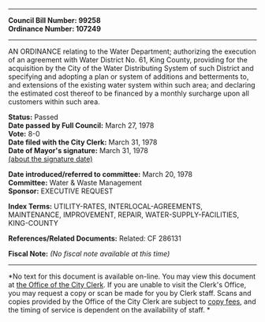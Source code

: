 * * * * *  
  
**Council Bill Number: [](#h0)[](#h2)99258**   
**Ordinance Number: 107249**  
  
* * * * *  
  
AN ORDINANCE relating to the Water Department; authorizing the execution of an agreement with Water District No. 61, King County, providing for the acquisition by the City of the Water Distributing System of such District and specifying and adopting a plan or system of additions and betterments to, and extensions of the existing water system within such area; and declaring the estimated cost thereof to be financed by a monthly surcharge upon all customers within such area.  
  
**Status:** Passed   
**Date passed by Full Council:** March 27, 1978   
**Vote:** 8-0   
**Date filed with the City Clerk:** March 31, 1978   
**Date of Mayor's signature:** March 31, 1978   
[(about the signature date)](/~public/approvaldate.htm)   
  
  
**Date introduced/referred to committee:** March 20, 1978   
**Committee:** Water & Waste Management   
**Sponsor:** EXECUTIVE REQUEST   
  
**Index Terms:** UTILITY-RATES, INTERLOCAL-AGREEMENTS, MAINTENANCE, IMPROVEMENT, REPAIR, WATER-SUPPLY-FACILITIES, KING-COUNTY  
  
**References/Related Documents:** Related: CF 286131  
  
**Fiscal Note:** *(No fiscal note available at this time)*  
  
* * * * *  
  
*No text for this document is available on-line. You may view this document at [the Office of the City Clerk](http://www.seattle.gov/leg/clerk/contactUs.htm). If you are unable to visit the Clerk's Office, you may request a copy or scan be made for you by Clerk staff. Scans and copies provided by the Office of the City Clerk are subject to [copy fees](http://clerk.seattle.gov/~public/clerkfees.htm), and the timing of service is dependent on the availability of staff. *  
  
  
